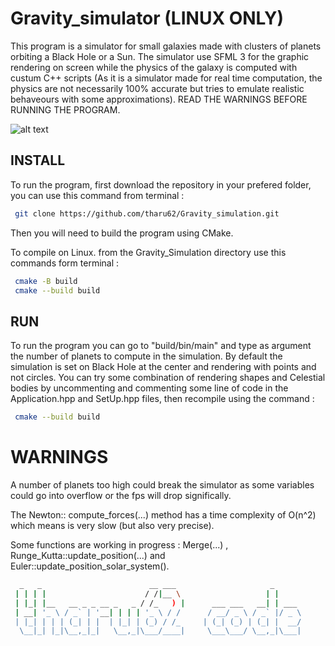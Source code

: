 # Gravity_simulator (LINUX ONLY)
This program is a simulator for small galaxies made with clusters of planets orbiting a Black Hole or a Sun. The simulator use SFML 3 for the graphic rendering on screen while the physics of the galaxy is computed with custum C++ scripts (As it is a simulator made for real time computation, the physics are not necessarily 100% accurate but tries to emulate realistic behaveours with some approximations). READ THE WARNINGS BEFORE RUNNING THE PROGRAM. 

![alt text](image.png)

## INSTALL
To run the program, first download the repository in your prefered folder, you can use this command from terminal :
```bash
 git clone https://github.com/tharu62/Gravity_simulation.git
```
Then you will need to build the program using CMake. 
<!-- On Windows 11 you will need to install the necessary MingW compiler comatible with SFML Ver.3.0.0p
You can find all necessary information in their website. 

To compile on Windows 11, from the Gravity_Simulation directory use this commands from terminal :
```bash
 mkdir build
 cd build
 cmake ..
 cmake --build build 
```-->
To compile on Linux. from the Gravity_Simulation directory use this commands form terminal :
```bash
 cmake -B build
 cmake --build build
```

## RUN

To run the program you can go to "build/bin/main" and type as argument the number of planets to compute in the simulation.
By default the simulation is set on Black Hole at the center and rendering with points and not circles.
You can try some combination of rendering shapes and Celestial bodies by uncommenting and commenting some line of code in the Application.hpp and SetUp.hpp files, then recompile using the command :
```bash 
 cmake --build build
```

# WARNINGS

A number of planets too high could break the simulator as some variables could go into overflow or the fps will drop significally. 

The Newton:: compute_forces(...) method has a time complexity of O(n^2) which means is very slow (but also very precise).

Some functions are working in progress : Merge(...) , Runge_Kutta::update_position(...) and Euler::update_position_solar_system().

```bash 
  _   _                        __ ___                     _      
 | | | |                      / /|__ \                   | |     
 | |_| |__   __ _ _ __ _   _ / /_   ) |      ___ ___   __| | ___ 
 | __| '_ \ / _` | '__| | | | '_ \ / /      / __/ _ \ / _` |/ _ \
 | |_| | | | (_| | |  | |_| | (_) / /_     | (_| (_) | (_| |  __/
  \__|_| |_|\__,_|_|   \__,_|\___/____|     \___\___/ \__,_|\___|
```                                                               
                                                                 

